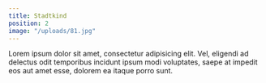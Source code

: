 ```yaml
---
title: Stadtkind
position: 2
image: "/uploads/81.jpg"
---
```


Lorem ipsum dolor sit amet, consectetur adipisicing elit. Vel, eligendi ad delectus odit temporibus incidunt ipsum modi voluptates, saepe at impedit eos aut amet esse, dolorem ea itaque porro sunt.
